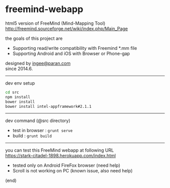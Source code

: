 freemind-webapp
===============

html5 version of FreeMind (Mind-Mapping Tool)    
http://freemind.sourceforge.net/wiki/index.php/Main_Page

the goals of this project are
- Supporting read/write compatibility with Freemind *.mm file
- Supporting Android and iOS with Browser or Phone-gap

designed by ingee@paran.com    
since 2014.6.

---
dev env setup
```bash
cd src
npm install
bower install
bower install intel-appframework#2.1.1
```

---
dev command (@src directory)
- test in browser : ` grunt serve `
- build : ` grunt build `

---
you can test this FreeMind webapp at following URL    
https://stark-citadel-1898.herokuapp.com/index.html   
- tested only on Android FireFox browser (need help)
- Scroll is not working on PC (known issue, also need help)

(end)
